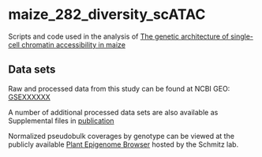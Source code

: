 # maize_282_diversity_scATAC

Scripts and code used in the analysis of [The genetic architecture of single-cell chromatin accessibility in maize](https://marand-lab.github.io/publications/)

## Data sets

Raw and processed data from this study can be found at NCBI GEO: [GSEXXXXXX](https://www.ncbi.nlm.nih.gov/geo/query/acc.cgi?acc=GSE155178)

A number of additional processed data sets are also available as Supplemental files in [publication](https://marand-lab.github.io/publications/)

Normalized pseudobulk coverages by genotype can be viewed at the publicly available [Plant Epigenome Browser](https://epigenome.genetics.uga.edu/PlantEpigenome/?data=maize_v5) hosted by the Schmitz lab. 
